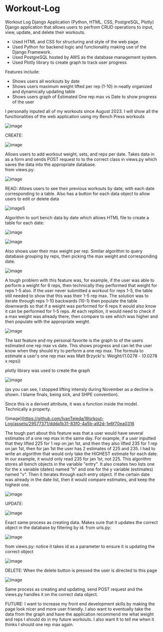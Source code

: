# Workout-Log
Workout Log Django Application (Python, HTML, CSS, PostgreSQL, Plotly)
Django application that allows users to perfrom CRUD operations to input, view, update, and delete their workouts. 
  - Used HTML and CSS for structuring and style of the web page.
  - Used Python for backend logic and functionality making use of the Django Framework.
  - Used PostgreSQL hosted by AWS as the database management system.
  - Used Plotly library to create graph to track user progress

Features include:
  - Shows users all workouts by date
  - Shows users maximum weight lifted per rep (1-10) in neatly organized and dynamically updating table
  - Shows users graph of Estimated One rep max vs Date to show progress of the user

I personally inputed all of my workouts since August 2023. I will show all the functionalities of the web application using my Bench Press workouts


![image](https://github.com/IvanTejeda/Workout-Log/assets/29577371/33c408c0-5db8-4b0b-930a-e436bc385ee3)



CREATE:





![image](https://github.com/IvanTejeda/Workout-Log/assets/29577371/84e93096-fe8a-46c2-81ed-10f84cf76da3)




Allows users to add workout weight, sets, and reps per date. Takes data in as a form and sends POST request to to the correct class in views.py which saves the data into the appropriate database.  
from views.py:





![image](https://github.com/IvanTejeda/Workout-Log/assets/29577371/b3da713d-620a-48e9-8515-fea7381354a5)




READ:
Allows users to see their previous workouts by date, with each date corresponding to a table. Also has a button for each data object to allow users to edit or delete data



![image](https://github.com/IvanTejeda/Workout-Log/assets/29577371/99cc8145-c5ab-41c9-99dd-90f1f9cf0a1f)S

Algorithm to sort bench data by date which allows HTML file to create a table for each date:



![image](https://github.com/IvanTejeda/Workout-Log/assets/29577371/ee422a02-9dba-4741-869b-cdfdea65a23d)





![image](https://github.com/IvanTejeda/Workout-Log/assets/29577371/7a70df4d-fd29-4fd2-9482-06c00de4b1c6)

Also shows user their max weight per rep. Similar algorithm to query database grouping by reps, then picking the max weight and corresponding date. 



![image](https://github.com/IvanTejeda/Workout-Log/assets/29577371/69ca1339-84e7-4030-bd6c-d9fabb57009a)

A tough problem with this feature was, for example, if the user was able to perform a weight for 6 reps, then technically they performed that weight for reps 1-5 also. If the user never submitted a workout for reps 1-5, the table still needed to show that this was their 1-5 rep max. The solution was to iterate through reps 1-10 backwards (10-1) then populate the table downwards so that if a weight was performed for 6 reps it would also know it can be performed for 1-5 reps. At each repition, it would need to check if a max weight was already there, then compare to see which was higher and then populate with the appropriate weight.  



![image](https://github.com/IvanTejeda/Workout-Log/assets/29577371/d6004fec-687c-46d6-830a-f9f4fa6d1dff)




The last feature and my personal favorite is the graph to of the users estimated one rep max vs date. This shows progress and can let the user know when they should try to perform a one rep max. The formula to estimate a user's one rep max was Matt Brzycki's: Weight/(1.0278 - (0.0278 x reps))

plotly library was used to create the graph 




![image](https://github.com/IvanTejeda/Workout-Log/assets/29577371/f8301686-8565-48b5-8c77-51d825c41807)



(as you can see, I stopped lifting intensly during November as a decline is shown. I blame finals, being sick, and SHPE convention).

Since this is a derived attribute, it was a function inside the model. Technically a property. 



![image](https://github.com/IvanTejeda/Workout-Log/assets/29577371/ddda1b31-83f0-4a5b-a92d-1e6f70ea0316




The tough part about this feature was that a user would have several estimates of a one rep max in the same day. For example, if a user inputted that they lifted 225 for 1 rep on jan 1st, and then they also lifted 235 for 1 rep on jan 1st, then for jan 1st the user has 2 estimates of 225 and 235. I had to write an algorithm that would only take the HIGHEST estimate for each date. In our example, it would only read 235 for jan 1st, not 225. 
This algorithm stores all bench objects in the variable "entry". It also creates two lists one for the x variable (dates) named "h" and one for the y variable (estimates) named "v". Then it iterates through each entry object. If the certain date was already in the date list, then it would compare estimates, and keep the highest one. 




![image](https://github.com/IvanTejeda/Workout-Log/assets/29577371/7d0534b7-4e87-4a01-b8e7-600efcabe927)





UPDATE:



![image](https://github.com/IvanTejeda/Workout-Log/assets/29577371/6d257784-af65-41f8-9141-f2f7fad0df6c)

Exact same process as creating data. Makes sure that it updates the correct object in the database by filtering by id. 
from urls.py:



![image](https://github.com/IvanTejeda/Workout-Log/assets/29577371/15655525-71e8-4251-b638-49d4fbcd76f6)



from views.py: notice it takes id as a parameter to ensure it is updating the correct object 



![image](https://github.com/IvanTejeda/Workout-Log/assets/29577371/f2efee16-d7b5-4164-a59d-d9fae6a01b50)

DELETE:
When the delete button is pressed the user is directed to this page




![image](https://github.com/IvanTejeda/Workout-Log/assets/29577371/7afcb209-7b0f-4c72-adae-a073100eb351)




Same process as creating and updating, send POST request and the views.py handles it on the correct data object. 

FUTURE:
I want to increase my front end development skills by making the page look nicer and more user friendly. I also want to eventually take the data from the graph and have the application recommend me what weight and reps I should do in my future workouts. I also want it to tell me when it thinks I should one rep max again. 







